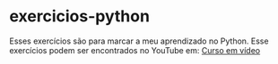 # exercicios-python

Esses exercícios são para marcar a meu aprendizado no Python.
Esse exercícios podem ser encontrados no YouTube em: [Curso em vídeo](https://youtube.com/playlist?list=PLHz_AreHm4dm6wYOIW20Nyg12TAjmMGT-)
